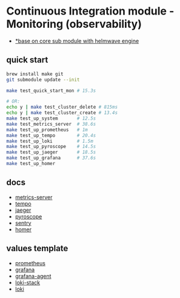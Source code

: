 # Continuous Integration module - Monitoring (observability)

- [*base on core sub module with helmwave engine](ci/README.md)

## quick start 

```sh
brew install make git
git submodule update --init

make test_quick_start_mon # 15.3s

# OR:
echo y | make test_cluster_delete # 815ms 
echo y | make test_cluster_create # 13.4s
make test_up_system       # 12.5s
make test_metrics_server  # 38.6s
make test_up_prometheus   # 1m
make test_up_tempo        # 20.4s
make test_up_loki         # 1.5m
make test_up_pyroscope    # 14.5s
make test_up_jaeger       # 18.5s
make test_up_grafana      # 37.6s
make test_up_homer
```

## docs

- [metrics-server](src/lib/metrics-server/metrics-server.md)
- [tempo](src/lib/tempo/tempo.md)
- [jaeger](src/lib/jaeger/jaeger.md)
- [pyroscope](src/lib/pyroscope/pyroscope.md)
- [sentry](src/lib/sentry/sentry.md)
- [homer](src/dc/homer/README.md)

## values template

- [prometheus](src/lib/prometheus/prometheus.tpl)
- [grafana](src/lib/grafana/grafana.tpl)
- [grafana-agent](src/lib/grafana-agent/grafana-agent.tpl)
- [loki-stack](src/lib/loki-stack/loki-stack.tpl)
- [loki](src/lib/loki/loki.tpl)
